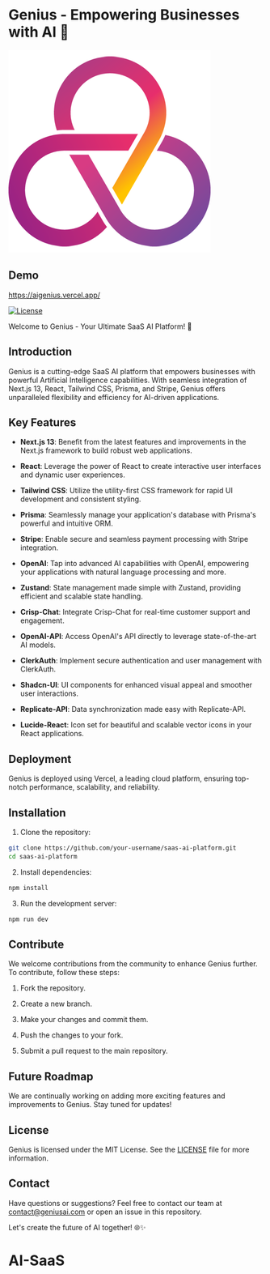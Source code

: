 # Genius - Empowering Businesses with AI 🚀

![Genius Logo](public/logo.png)

## Demo
https://aigenius.vercel.app/

[![License](https://img.shields.io/badge/license-MIT-blue.svg)](LICENSE)

Welcome to Genius - Your Ultimate SaaS AI Platform! 🌟

## Introduction

Genius is a cutting-edge SaaS AI platform that empowers businesses with powerful Artificial Intelligence capabilities. With seamless integration of Next.js 13, React, Tailwind CSS, Prisma, and Stripe, Genius offers unparalleled flexibility and efficiency for AI-driven applications.

## Key Features

- **Next.js 13**: Benefit from the latest features and improvements in the Next.js framework to build robust web applications.

- **React**: Leverage the power of React to create interactive user interfaces and dynamic user experiences.

- **Tailwind CSS**: Utilize the utility-first CSS framework for rapid UI development and consistent styling.

- **Prisma**: Seamlessly manage your application's database with Prisma's powerful and intuitive ORM.

- **Stripe**: Enable secure and seamless payment processing with Stripe integration.

- **OpenAI**: Tap into advanced AI capabilities with OpenAI, empowering your applications with natural language processing and more.

- **Zustand**: State management made simple with Zustand, providing efficient and scalable state handling.

- **Crisp-Chat**: Integrate Crisp-Chat for real-time customer support and engagement.

- **OpenAI-API**: Access OpenAI's API directly to leverage state-of-the-art AI models.

- **ClerkAuth**: Implement secure authentication and user management with ClerkAuth.

- **Shadcn-UI**: UI components for enhanced visual appeal and smoother user interactions.

- **Replicate-API**: Data synchronization made easy with Replicate-API.

- **Lucide-React**: Icon set for beautiful and scalable vector icons in your React applications.

## Deployment

Genius is deployed using Vercel, a leading cloud platform, ensuring top-notch performance, scalability, and reliability.

## Installation

1. Clone the repository:

```bash
git clone https://github.com/your-username/saas-ai-platform.git
cd saas-ai-platform

```

2. Install dependencies:

```bash
npm install
```

3. Run the development server:

```bash
npm run dev
```

## Contribute

We welcome contributions from the community to enhance Genius further. To contribute, follow these steps:

1. Fork the repository.

2. Create a new branch.

3. Make your changes and commit them.

4. Push the changes to your fork.

5. Submit a pull request to the main repository.

## Future Roadmap

We are continually working on adding more exciting features and improvements to Genius. Stay tuned for updates!

## License

Genius is licensed under the MIT License. See the [LICENSE](LICENSE) file for more information.

## Contact

Have questions or suggestions? Feel free to contact our team at contact@geniusai.com or open an issue in this repository.

Let's create the future of AI together! 🌐✨
# AI-SaaS
